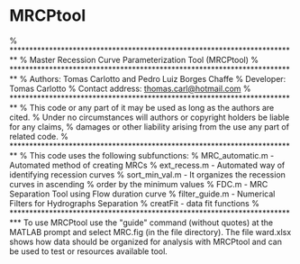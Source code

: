 # MRCPtool
% *************************************************************************
%  Master Recession Curve Parameterization Tool (MRCPtool)
% *************************************************************************
% Authors: Tomas Carlotto and Pedro Luiz Borges Chaffe
% Developer: Tomas Carlotto
% Contact address: thomas.carl@hotmail.com
% *************************************************************************
% This code or any part of it may be used as long as the authors are cited.
% Under no circumstances will authors or copyright holders be liable for any claims,
% damages or other liability arising from the use any part of related code.
% *************************************************************************
%  This code uses the following subfunctions:
%           MRC_automatic.m   - Automated method of creating MRCs
%           ext_recess.m      - Automated way of identifying recession curves
%           sort_min_val.m    - It organizes the recession curves in ascending 
%                               order by the minimum values
%           FDC.m             - MRC Separation Tool using Flow duration curve
%           filter_guide.m    - Numerical Filters for Hydrographs Separation
%           creatFit          - data fit functions
% **************************************************************************
To use MRCPtool use the "guide" command (without quotes) at the MATLAB prompt and select MRC.fig (in the file directory).
The file ward.xlsx shows how data should be organized for analysis with MRCPtool and can be used to test or resources available tool.

